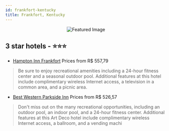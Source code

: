 ```yaml
---
id: frankfort-kentucky
title: Frankfort, Kentucky
---
```


<center><img src="https://i.travelapi.com/hotels/1000000/90000/84700/84608/5318bdd0_z.jpg" alt="Featured Image" /></center>


##  3 star hotels - ⭐️⭐️⭐️

-    [Hampton Inn Frankfort](https://us.hurb.com/hotels/frankfort/hampton-inn-frankfort-JNP-JP031528?cmp=18055) Prices from R$ 557,79
   > Be sure to enjoy recreational amenities including a 24-hour fitness center and a seasonal outdoor pool. Additional features at this hotel include complimentary wireless Internet access, a television in a common area, and a picnic area.
-    [Best Western Parkside Inn](https://us.hurb.com/hotels/frankfort/best-western-parkside-inn-JNP-JP071680?cmp=18055) Prices from R$ 526,57
   > Don't miss out on the many recreational opportunities, including an outdoor pool, an indoor pool, and a 24-hour fitness center. Additional features at this Art Deco hotel include complimentary wireless Internet access, a ballroom, and a vending machi
